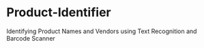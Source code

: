 # Product-Identifier
Identifying Product Names and Vendors using Text Recognition and Barcode Scanner
